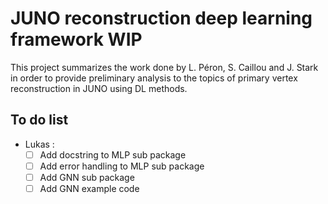 # JUNO reconstruction deep learning  framework WIP

This project summarizes the work done by L. Péron, S. Caillou and J. Stark in order to provide preliminary analysis to the topics of primary vertex reconstruction in JUNO using DL methods.

## To do list

- Lukas :
    - [ ] Add docstring to MLP sub package
    - [ ] Add error handling to MLP sub package
    - [ ] Add GNN sub package
    - [ ] Add GNN example code